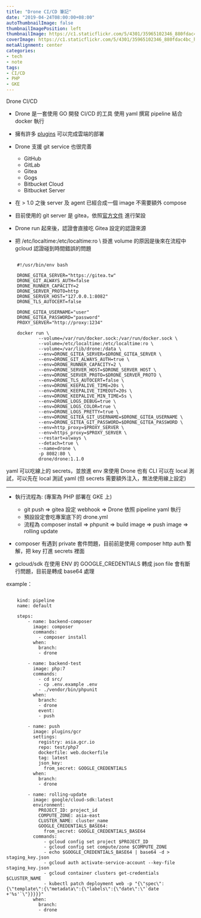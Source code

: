 ```yaml
---
title: "Drone CI/CD 筆記"
date: "2019-04-24T08:00:00+08:00"
autoThumbnailImage: false
thumbnailImagePosition: left
thumbnailImage: https://c1.staticflickr.com/5/4301/35965102346_880fdac4bc_h.jpg
coverImage: https://c1.staticflickr.com/5/4301/35965102346_880fdac4bc_h.jpg
metaAlignment: center
categories:
- tech
- note
tags:
- CI/CD
- PHP
- GKE
---
```

Drone CI/CD
<!--more-->

* Drone 是一套使用 GO 開發 CI/CD 的工具
使用 yaml 撰寫 pipeline 結合 docker 執行
* 擁有許多 [plugins](http://plugins.drone.io) 可以完成雲端的部署

* Drone 支援 git service 也很完善
	* GitHub
	* GitLab
	* Gitea
	* Gogs
	* Bitbucket Cloud
	* Bitbucket Server

* 在 > 1.0 之後 server 及 agent 已經合成一個 image 不需要額外 compose

* 目前使用的 git server 是 gitea，依照[官方文件](https://docs.drone.io/installation/gitea/single-machine/) 進行架設
* Drone run 起來後，認證會直接吃 Gitea 設定的認證來源
* 把 /etc/localtime:/etc/localtime:ro \ 掛進 volume 的原因是後來在流程中 gcloud 認證碰到時間錯誤的問題

```

	#!/usr/bin/env bash

	DRONE_GITEA_SERVER="https://gitea.tw"
	DRONE_GIT_ALWAYS_AUTH=false
	DRONE_RUNNER_CAPACITY=2
	DRONE_SERVER_PROTO=http
	DRONE_SERVER_HOST="127.0.0.1:8082"
	DRONE_TLS_AUTOCERT=false

	DRONE_GITEA_USERNAME="user"
	DRONE_GITEA_PASSWORD="password"
	PROXY_SERVER="http://proxy:1234"

	docker run \
			--volume=/var/run/docker.sock:/var/run/docker.sock \
			--volume=/etc/localtime:/etc/localtime:ro \
			--volume=/var/lib/drone:/data \
			--env=DRONE_GITEA_SERVER=$DRONE_GITEA_SERVER \
			--env=DRONE_GIT_ALWAYS_AUTH=true \
			--env=DRONE_RUNNER_CAPACITY=2 \
			--env=DRONE_SERVER_HOST=$DRONE_SERVER_HOST \
			--env=DRONE_SERVER_PROTO=$DRONE_SERVER_PROTO \
			--env=DRONE_TLS_AUTOCERT=false \
			--env=DRONE_KEEPALIVE_TIME=20s \
			--env=DRONE_KEEPALIVE_TIMEOUT=20s \
			--env=DRONE_KEEPALIVE_MIN_TIME=5s \
			--env=DRONE_LOGS_DEBUG=true \
			--env=DRONE_LOGS_COLOR=true \
			--env=DRONE_LOGS_PRETTY=true \
			--env=DRONE_GITEA_GIT_USERNAME=$DRONE_GITEA_USERNAME \
			--env=DRONE_GITEA_GIT_PASSWORD=$DRONE_GITEA_PASSWORD \
			--env=http_proxy=$PROXY_SERVER \
			--env=https_proxy=$PROXY_SERVER \
			--restart=always \
			--detach=true \
			--name=drone \
			-p 8082:80 \
			drone/drone:1.1.0

```
yaml 可以吃線上的 secrets，並放進 env 來使用
Drone 也有 CLI 可以在 local 測試，可以先在 local 測試 yaml (但 secrets 需要額外注入，無法使用線上設定)

---
* 執行流程為: (專案為 PHP 部署在 GKE 上)
    * git push => gitea 設定 webhook => Drone 依照 pipeline yaml 執行
    * 預設設定會吃專案底下的 drone.yml
    * 流程為 composer install => phpunit => build image => push image => rolling update

* composer 有遇到 private 套件問題，目前前是使用 composer http auth 暫解，把 key 打進 secrets 裡面
* gcloud/sdk 在使用 ENV 的 GOOGLE_CREDENTIALS 轉成 json file  會有斷行問題，目前是轉成 base64 處理



example：
```

    kind: pipeline
    name: default

    steps:
        - name: backend-composer
          image: composer
          commands:
            - composer install
          when:
            branch:
            - drone

        - name: backend-test
          image: php:7
          commands:
            - cd src/
            - cp .env.example .env
            - ./vendor/bin/phpunit
          when:
            branch:
            - drone
            event:
            - push

        - name: push
          image: plugins/gcr
          settings:
            registry: asia.gcr.io
            repo: test/php7
            dockerfile: web.dockerfile
            tag: latest
            json_key:
              from_secret: GOOGLE_CREDENTIALS
          when:
            branch:
            - drone

        - name: rolling-update
          image: google/cloud-sdk:latest
          environment:
            PROJECT_ID: project_id
            COMPUTE_ZONE: asia-east
            CLUSTER_NAME: cluster_name
            GOOGLE_CREDENTIALS_BASE64:
              from_secret: GOOGLE_CREDENTIALS_BASE64
          commands:
              - gcloud config set project $PROJECT_ID
              - gcloud config set compute/zone $COMPUTE_ZONE
              - echo $GOOGLE_CREDENTIALS_BASE64 | base64 -d > staging_key.json
              - gcloud auth activate-service-account --key-file staging_key.json
              - gcloud container clusters get-credentials $CLUSTER_NAME
              - kubectl patch deployment web -p "{\"spec\":{\"template\":{\"metadata\":{\"labels\":{\"date\":\"`date +'%s'`\"}}}}}"
          when:
            branch:
            - drone
```

